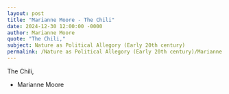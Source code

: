 ```yaml
---
layout: post
title: "Marianne Moore - The Chili"
date: 2024-12-30 12:00:00 -0000
author: Marianne Moore
quote: "The Chili,"
subject: Nature as Political Allegory (Early 20th century)
permalink: /Nature as Political Allegory (Early 20th century)/Marianne Moore/Marianne Moore - The Chili
---
```


The Chili,

- Marianne Moore
